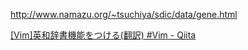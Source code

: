 http://www.namazu.org/~tsuchiya/sdic/data/gene.html

[\[Vim\]英和辞書機能をつける(翻訳) #Vim - Qiita](https://qiita.com/ikenji/items/e0d20a8d95af5ceb4939)
